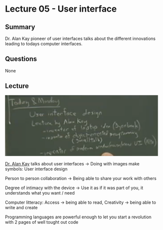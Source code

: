 # Lecture 05 - User interface

## Summary

Dr. Alan Kay pioneer of user interfaces talks about the different innovations leading to todays computer interfaces.

## Questions

None

## Lecture

![alan kay description](../../../assets/alan_kay_1.png)

[Dr. Alan Kay](https://en.wikipedia.org/wiki/Alan_Kay) talks about user interfaces -> Doing with images make symbols: User interface design

Person to person collaboration -> Being able to share your work with others

Degree of intimacy with the device -> Use it as if it was part of you, it understands what you want / need

Computer litteracy: Access -> being able to read, Creativity -> being able to write and create

Programming languages are powerful enough to let you start a revolution with 2 pages of well tought out code
